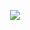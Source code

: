 <a href="https://github.com/6thnight">
  <p align="center">
    <img src="https://komarev.com/ghpvc/?username=bunnyhopenjoyer&color=yellow">
  </p>
</a>
